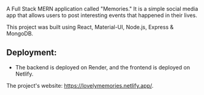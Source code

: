 A Full Stack MERN application called "Memories." It is a simple social media app that allows users to post interesting events that happened in their lives.

This project was built using React, Material-UI, Node.js, Express & MongoDB.

## Deployment:

- The backend is deployed on Render, and the frontend is deployed on Netlify.

The project's website: https://lovelymemories.netlify.app/.


